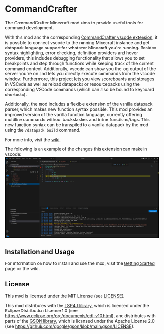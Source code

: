 # CommandCrafter

The CommandCrafter Minecraft mod aims to provide useful tools for command development.

With this mod and the corresponding [CommandCrafter vscode extension](https://marketplace.visualstudio.com/items?itemName=Papierkorb2292.commandcrafter), it is possible to connect vscode to the running Minecraft instance and get datapack language support for whatever Minecraft you're running. Besides syntax highlighting, error checking, definition providers and hover providers, this includes debugging functionality that allows you to set breakpoints and step through functions while keeping track of the current command context. Additionally, vscode can show you the log output of the server you're on and lets you directly execute commands from the vscode window. Furthermore, this project lets you view scoreboards and storages in VSCode as well as reload datapacks or resourcepacks using the corresponding VSCode commands (which can also be bound to keyboard shortcuts).

Additionally, the mod includes a flexible extension of the vanilla datapack parser, which makes new function syntax possible. This mod provides an improved version of the vanilla function language, currently offering multiline commands without backslashes and inline functions/tags. This new function syntax can be transpiled to a vanilla datapack by the mod using the `/datapack build` command.

For more info, visit the [wiki](wiki/).

The following is an example of the changes this extension can
make in vscode:
![A screenshot of vscode](editor_extensions/vscode/ExampleImage.png)

## Installation and Usage

For information on how to install and use the mod, visit the [Getting Started](wiki/Getting-Started) page on the wiki.

## License

This mod is licensed under the MIT License (see [LICENSE](LICENSE)).

This mod distributes with the [LSP4J library](https://github.com/eclipse-lsp4j/lsp4j), which is licensed under the Eclipse Distribution License 1.0 (see https://www.eclipse.org/org/documents/edl-v10.html), and distributes with parts of the [GSON library](https://github.com/google/gson), which is licensed under the Apache License 2.0 (see https://github.com/google/gson/blob/main/gson/LICENSE).  
